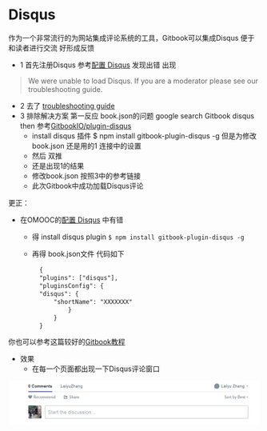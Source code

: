 # Disqus

作为一个非常流行的为网站集成评论系统的工具，Gitbook可以集成Disqus 便于和读者进行交流 好形成反馈

- 1 首先注册Disqus 参考[配置 Disqus](https://openmindclub.gitbooks.io/omooc-py/content/support/Disqus_Setup.html) 发现出错 出现
> We were unable to load Disqus. If you are a moderator please see our troubleshooting guide. 

- 2 去了 [troubleshooting guide](https://help.disqus.com/customer/portal/articles/472007-i-m-receiving-the-message-%22we-were-unable-to-load-disqus-%22)
- 3 排除解决方案 第一反应 book.json的问题 google search Gitbook disqus then 参考[GitbookIO/plugin-disqus](https://github.com/GitbookIO/plugin-disqus) 
	- install disqus 插件 $ npm install gitbook-plugin-disqus -g 但是为修改 book.json 还是用的1 连接中的设置
	- 然后 双推 
	- 还是出现1的结果
	- 修改book.json 按照3中的参考链接
	- 此次Gitbook中成功加载Disqus评论

更正：

- 在OMOOC的[配置 Disqus](https://openmindclub.gitbooks.io/omooc-py/content/support/Disqus_Setup.html) 中有错
	- 得 install disqus plugin 
	`$ npm install gitbook-plugin-disqus -g`
	- 再得 book.json文件 代码如下
 
		    {
			"plugins": ["disqus"],  
			"pluginsConfig": {  
			"disqus": {  
				"shortName": "XXXXXXX"  
					}
				}  
			}

你也可以参考这篇较好的[Gitbook教程](http://www.chengweiyang.cn/gitbook/plugins/functional/disqus.html)

- 效果
	- 在每一个页面都出现一下Disqus评论窗口

![disqus01](https://raw.githubusercontent.com/JeremiahZhang/gitbookguide/master/_images/disqus-01.JPG)

